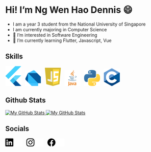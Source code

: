 # Hi! I’m Ng Wen Hao Dennis 😄
- I am a year 3 student from the National University of Singapore
- I am currently majoring in Computer Science
- 👀 I’m interested in Software Engineering
- 🌱 I’m currently learning Flutter, Javascript, Vue

## Skills
<img float="left" src="./image/flutter.svg" width="50">
&nbsp;
<img float="left" src="./image/dart.png" width="50">
&nbsp;
<img float="left" src="./image/javascript.svg" width="50">
&nbsp;
<img float="left" src="./image/java.svg" width="50">
&nbsp;
<img float="left" src="./image/python.svg" width="50">
&nbsp;
<img float="left" src="./image/C.svg" width="50">

## Github Stats
<a href="https://github.com/denniszedead#gh-light-mode-only">
  <img src="https://github-readme-stats.vercel.app/api?username=denniszedead&show_icons=true#gh-light-mode-only" alt="My GitHub Stats" />
</a>

<a href="https://github.com/denniszedead#gh-dark-mode-only">
  <img src="https://github-readme-stats.vercel.app/api?username=denniszedead&theme=dark&show_icons=true#gh-dark-mode-only" alt="My GitHub Stats" />
</a>

## Socials
[<img src="./image/linkedin_day.svg#gh-light-mode-only" width="25">](https://www.linkedin.com/in/ng-wen-hao-dennis-1b5650131/#gh-light-mode-only)
[<img src="./image/linkedin_dark.svg#gh-dark-mode-only" width="25">](https://www.linkedin.com/in/ng-wen-hao-dennis-1b5650131/#gh-dark-mode-only)
&nbsp;
[<img src="./image/instagram_day.svg#gh-light-mode-only" width="25">](https://www.instagram.com/denniszedead/#gh-light-mode-only)
[<img src="./image/instagram_dark.svg#gh-dark-mode-only" width="25">](https://www.instagram.com/denniszedead/#gh-dark-mode-only)
&nbsp;
[<img src="./image/facebook_day.svg#gh-light-mode-only" width="25">](https://www.facebook.com/dennisngwh/#gh-light-mode-only)
[<img src="./image/facebook_dark.svg#gh-dark-mode-only" width="25">](https://www.facebook.com/dennisngwh/#gh-dark-mode-only)

<!---
Denniszedead/Denniszedead is a ✨ special ✨ repository because its `README.md` (this file) appears on your GitHub profile.
You can click the Preview link to take a look at your changes.
--->
